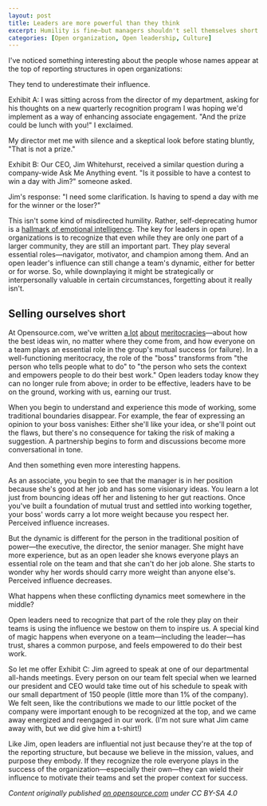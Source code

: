 ```yaml
---
layout: post
title: Leaders are more powerful than they think
excerpt: Humility is fine—but managers shouldn't sell themselves short.
categories: [Open organization, Open leadership, Culture]
---
```


I've noticed something interesting about the people whose names appear at the top of reporting structures in open organizations:

They tend to underestimate their influence.

Exhibit A: I was sitting across from the director of my department, asking for his thoughts on a new quarterly recognition program I was hoping we'd implement as a way of enhancing associate engagement. "And the prize could be lunch with you!" I exclaimed.

My director met me with silence and a skeptical look before stating bluntly, "That is not a prize."

Exhibit B: Our CEO, Jim Whitehurst, received a similar question during a company-wide Ask Me Anything event. "Is it possible to have a contest to win a day with Jim?" someone asked.

Jim's response: "I need some clarification. Is having to spend a day with me for the winner or the loser?"

This isn't some kind of misdirected humility. Rather, self-deprecating humor is a [hallmark of emotional intelligence](https://hbr.org/2004/01/what-makes-a-leader). The key for leaders in open organizations is to recognize that even while they are only one part of a larger community, they are still an important part. They play several essential roles—navigator, motivator, and champion among them. And an open leader's influence can still change a team's dynamic, either for better or for worse. So, while downplaying it might be strategically or interpersonally valuable in certain circumstances, forgetting about it really isn't.

## Selling ourselves short

At Opensource.com, we've written [a lot](https://opensource.com/search/apachesolr_search/meritocracy) [about](https://opensource.com/open-organization/16/8/how-make-meritocracy-work) [meritocracies](https://opensource.com/open-organization/16/6/presenting-framework-meritocracy)—about how the best ideas win, no matter where they come from, and how everyone on a team plays an essential role in the group's mutual success (or failure). In a well-functioning meritocracy, the role of the "boss" transforms from "the person who tells people what to do" to "the person who sets the context and empowers people to do their best work." Open leaders today know they can no longer rule from above; in order to be effective, leaders have to be on the ground, working with us, earning our trust.

When you begin to understand and experience this mode of working, some traditional boundaries disappear. For example, the fear of expressing an opinion to your boss vanishes: Either she'll like your idea, or she'll point out the flaws, but there's no consequence for taking the risk of making a suggestion. A partnership begins to form and discussions become more conversational in tone.

And then something even more interesting happens.

As an associate, you begin to see that the manager is in her position because she's good at her job and has some visionary ideas. You learn a lot just from bouncing ideas off her and listening to her gut reactions. Once you've built a foundation of mutual trust and settled into working together, your boss' words carry a lot more weight because you respect her. Perceived influence increases.

But the dynamic is different for the person in the traditional position of power—the executive, the director, the senior manager. She might have more experience, but as an open leader she knows everyone plays an essential role on the team and that she can't do her job alone. She starts to wonder why her words should carry more weight than anyone else's. Perceived influence decreases.

What happens when these conflicting dynamics meet somewhere in the middle?

Open leaders need to recognize that part of the role they play on their teams is using the influence we bestow on them to inspire us. A special kind of magic happens when everyone on a team—including the leader—has trust, shares a common purpose, and feels empowered to do their best work.

So let me offer Exhibit C: Jim agreed to speak at one of our departmental all-hands meetings. Every person on our team felt special when we learned our president and CEO would take time out of his schedule to speak with our small department of 150 people (little more than 1% of the company). We felt seen, like the contributions we made to our little pocket of the company were important enough to be recognized at the top, and we came away energized and reengaged in our work. (I'm not sure what Jim came away with, but we did give him a t-shirt!)

Like Jim, open leaders are influential not just because they're at the top of the reporting structure, but because we believe in the mission, values, and purpose they embody. If they recognize the role everyone plays in the success of the organization—especially their own—they can wield their influence to motivate their teams and set the proper context for success.

_Content originally published [on opensource.com](https://opensource.com/open-organization/17/6/open-leaders-are-more-powerful-they-think) under CC BY-SA 4.0_
